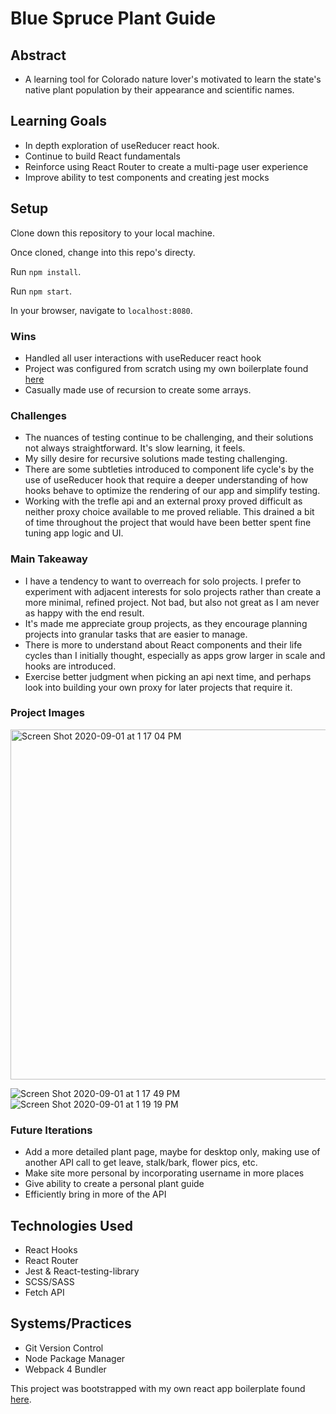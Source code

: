 # Blue Spruce Plant Guide

## Abstract

- A learning tool for Colorado nature lover's motivated to learn the state's
  native plant population by their appearance and scientific names.

## Learning Goals

- In depth exploration of useReducer react hook.
- Continue to build React fundamentals
- Reinforce using React Router to create a multi-page user experience
- Improve ability to test components and creating jest mocks

## Setup

Clone down this repository to your local machine.

Once cloned, change into this repo's directy.

Run `npm install`.

Run `npm start`.

In your browser, navigate to `localhost:8080`.

### Wins

- Handled all user interactions with useReducer react hook
- Project was configured from scratch using my own boilerplate found [here](https://github.com/emontealvo/react-app-boilerplate)
- Casually made use of recursion to create some arrays.

### Challenges

- The nuances of testing continue to be challenging, and their solutions not always
    straightforward. It's slow learning, it feels.
- My silly desire for recursive solutions made testing challenging.
- There are some subtleties introduced to component life cycle's by the use of useReducer
    hook that require a deeper understanding of how hooks behave to optimize the rendering
    of our app and simplify testing.
- Working with the trefle api and an external proxy proved difficult as neither
    proxy choice available to me proved reliable. This drained a bit of time
    throughout the project that would have been better spent fine tuning
    app logic and UI.

### Main Takeaway

- I have a tendency to want to overreach for solo projects. I prefer to experiment
    with adjacent interests for solo projects rather than create a more minimal,
    refined project. Not bad, but also not great as I am never as happy with the end
    result.
- It's made me appreciate group projects, as they encourage planning projects into
    granular tasks that are easier to manage.
- There is more to understand about React components and their life cycles than
    I initially thought, especially as apps grow larger in scale and hooks are
    introduced.
- Exercise better judgment when picking an api next time, and perhaps look into
    building your own proxy for later projects that require it.
    
### Project Images
<img width="560" alt="Screen Shot 2020-09-01 at 1 17 04 PM" src="https://user-images.githubusercontent.com/60306770/91893062-3db8ff00-ec59-11ea-95af-6a2853bae7c0.png">


![Screen Shot 2020-09-01 at 1 17 49 PM](https://user-images.githubusercontent.com/60306770/91893036-32fe6a00-ec59-11ea-879e-20963007c998.png)
![Screen Shot 2020-09-01 at 1 19 19 PM](https://user-images.githubusercontent.com/60306770/91893040-34c82d80-ec59-11ea-90cf-64ef1cf01548.png)


### Future Iterations

- Add a more detailed plant page, maybe for desktop only, making use of another
    API call to get leave, stalk/bark, flower pics, etc.
- Make site more personal by incorporating username in more places
- Give ability to create a personal plant guide
- Efficiently bring in more of the API

## Technologies Used

- React Hooks
- React Router
- Jest & React-testing-library
- SCSS/SASS
- Fetch API

## Systems/Practices

- Git Version Control
- Node Package Manager
- Webpack 4 Bundler

This project was bootstrapped with my own react app boilerplate found [here](https://github.com/emontealvo/react-app-boilerplate).

